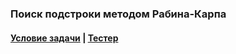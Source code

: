 ### Поиск подстроки методом Рабина-Карпа

#### [Условие задачи](https://sites.google.com/site/pathofdeveloper/zadaci-pervogo-semestra/poisk-podstroki-metodom-rabina-karpa) | [Тестер](https://sites.google.com/site/pathofdeveloper/zadaci-pervogo-semestra/poisk-podstroki-metodom-rabina-karpa/test_rabin_karp.zip?attredirects=0&d=1)
